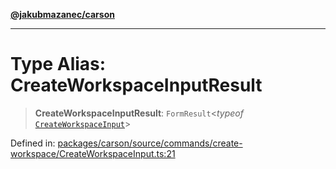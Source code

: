 [**@jakubmazanec/carson**](../README.md)

---

# Type Alias: CreateWorkspaceInputResult

> **CreateWorkspaceInputResult**: `FormResult`\<_typeof_
> [`CreateWorkspaceInput`](../functions/CreateWorkspaceInput.md)\>

Defined in:
[packages/carson/source/commands/create-workspace/CreateWorkspaceInput.ts:21](https://github.com/jakubmazanec/tools/blob/f779e75b9ef98389e12e52575295bd1ef364daca/packages/carson/source/commands/create-workspace/CreateWorkspaceInput.ts#L21)
